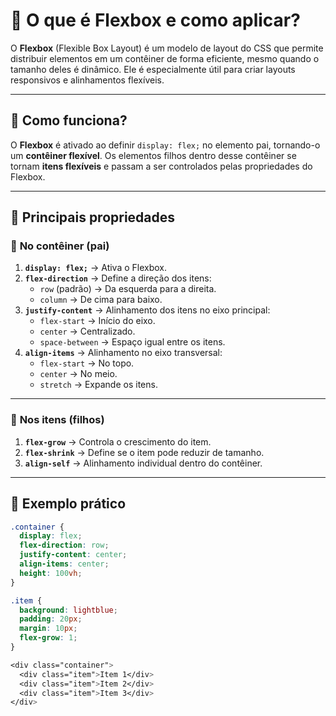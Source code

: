 # 🎯 O que é Flexbox e como aplicar?

O **Flexbox** (Flexible Box Layout) é um modelo de layout do CSS que permite distribuir elementos em um contêiner de forma eficiente, mesmo quando o tamanho deles é dinâmico. Ele é especialmente útil para criar layouts responsivos e alinhamentos flexíveis.

---

## 🔹 Como funciona?

O **Flexbox** é ativado ao definir `display: flex;` no elemento pai, tornando-o um **contêiner flexível**. Os elementos filhos dentro desse contêiner se tornam **itens flexíveis** e passam a ser controlados pelas propriedades do Flexbox.

---

## 🔹 Principais propriedades

### 📌 **No contêiner (pai)**
1. **`display: flex;`** → Ativa o Flexbox.
2. **`flex-direction`** → Define a direção dos itens:
   - `row` (padrão) → Da esquerda para a direita.
   - `column` → De cima para baixo.
3. **`justify-content`** → Alinhamento dos itens no eixo principal:
   - `flex-start` → Início do eixo.
   - `center` → Centralizado.
   - `space-between` → Espaço igual entre os itens.
4. **`align-items`** → Alinhamento no eixo transversal:
   - `flex-start` → No topo.
   - `center` → No meio.
   - `stretch` → Expande os itens.

---

### 📌 **Nos itens (filhos)**
1. **`flex-grow`** → Controla o crescimento do item.
2. **`flex-shrink`** → Define se o item pode reduzir de tamanho.
3. **`align-self`** → Alinhamento individual dentro do contêiner.

---

## 🔹 Exemplo prático

```css
.container {
  display: flex;
  flex-direction: row;
  justify-content: center;
  align-items: center;
  height: 100vh;
}

.item {
  background: lightblue;
  padding: 20px;
  margin: 10px;
  flex-grow: 1;
}

<div class="container">
  <div class="item">Item 1</div>
  <div class="item">Item 2</div>
  <div class="item">Item 3</div>
</div>
